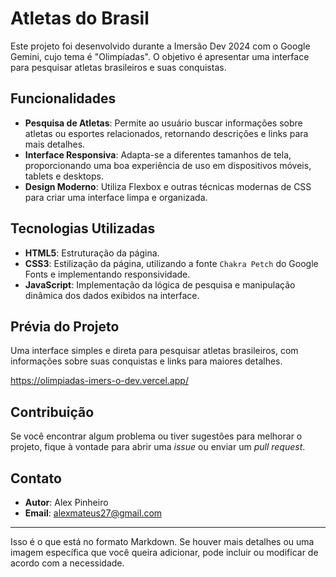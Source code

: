 # Atletas do Brasil

Este projeto foi desenvolvido durante a Imersão Dev 2024 com o Google Gemini, cujo tema é "Olimpíadas". O objetivo é apresentar uma interface para pesquisar atletas brasileiros e suas conquistas.

## Funcionalidades

- **Pesquisa de Atletas**: Permite ao usuário buscar informações sobre atletas ou esportes relacionados, retornando descrições e links para mais detalhes.
- **Interface Responsiva**: Adapta-se a diferentes tamanhos de tela, proporcionando uma boa experiência de uso em dispositivos móveis, tablets e desktops.
- **Design Moderno**: Utiliza Flexbox e outras técnicas modernas de CSS para criar uma interface limpa e organizada.

## Tecnologias Utilizadas

- **HTML5**: Estruturação da página.
- **CSS3**: Estilização da página, utilizando a fonte `Chakra Petch` do Google Fonts e implementando responsividade.
- **JavaScript**: Implementação da lógica de pesquisa e manipulação dinâmica dos dados exibidos na interface.

## Prévia do Projeto

Uma interface simples e direta para pesquisar atletas brasileiros, com informações sobre suas conquistas e links para maiores detalhes.

https://olimpiadas-imers-o-dev.vercel.app/

## Contribuição

Se você encontrar algum problema ou tiver sugestões para melhorar o projeto, fique à vontade para abrir uma _issue_ ou enviar um _pull request_.

## Contato

- **Autor**: Alex Pinheiro
- **Email**: alexmateus27@gmail.com

---

Isso é o que está no formato Markdown. Se houver mais detalhes ou uma imagem específica que você queira adicionar, pode incluir ou modificar de acordo com a necessidade.
